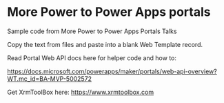 # More Power to Power Apps portals
Sample code from More Power to Power Apps Portals Talks

Copy the text from files and paste into a blank Web Template record.

Read Portal Web API docs here for helper code and how to:

https://docs.microsoft.com/powerapps/maker/portals/web-api-overview?WT.mc_id=BA-MVP-5002572

Get XrmToolBox here:
https://www.xrmtoolbox.com

